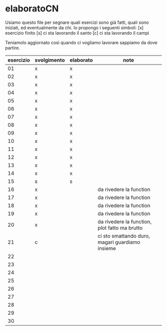 # elaboratoCN

Usiamo questo file per segnare quali esercizi sono già fatti, quali sono iniziati, ed eventualmente da chi.
Io propongo i seguenti simboli:
  [x]   esercizio finito
  [s]   ci sta lavorando il santo
  [c]   ci sta lavorando il campi

Teniamolo aggiornato così quando ci vogliamo lavorare sappiamo da dove partire.

|esercizio|svolgimento|elaborato|note|
|---------|-----------|---------|----|
|01|x|x| |
|02|x|x| |
|03|x|x| |
|04|x|x| |
|05|x|x| |
|06|x|x| |
|07|x|x| |
|08|x|x| |
|09|x|x| |
|10|x|x| |
|11|x|x| |
|12|x|x| |
|13|x|x| |
|14|x|x| |
|15|s|s| |
|16|x| |da rivedere la function|
|17|x| |da rivedere la function|
|18|x| |da rivedere la function|
|19|x| |da rivedere la function|
|20|x| |da rivedere la function, plot fatto ma brutto|
|21|c| |ci sto smattando duro, magari guardiamo insieme|
|22| | | |
|23| | | |
|24| | | |
|25| | | |
|26| | | |
|27| | | |
|28| | | |
|29| | | |
|30| | | |
